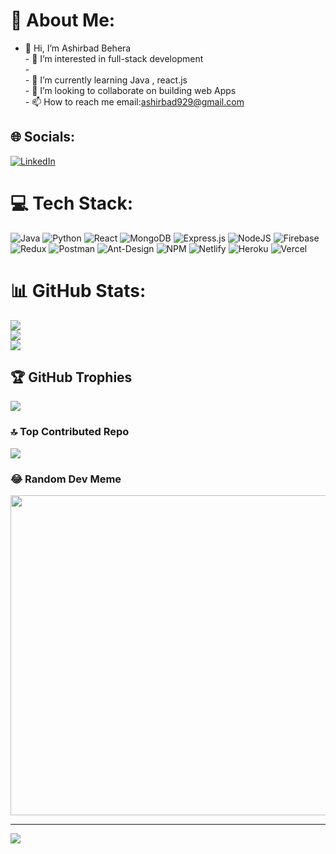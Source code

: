 # 💫 About Me:
- 👋 Hi, I’m Ashirbad Behera<br>- 👀 I’m interested in full-stack development <br>-<br>- 🌱 I’m currently learning Java , react.js<br>- 💞️ I’m looking to collaborate on building web Apps<br>- 📫 How to reach me email:ashirbad929@gmail.com<br>


## 🌐 Socials:
[![LinkedIn](https://img.shields.io/badge/LinkedIn-%230077B5.svg?logo=linkedin&logoColor=white)](https://linkedin.com/in/https://www.linkedin.com/in/ashirbad-behera-04b3a721b/) 

# 💻 Tech Stack:
![Java](https://img.shields.io/badge/java-%23ED8B00.svg?style=flat-square&logo=java&logoColor=white) ![Python](https://img.shields.io/badge/python-3670A0?style=flat-square&logo=python&logoColor=ffdd54) ![React](https://img.shields.io/badge/react-%2320232a.svg?style=flat-square&logo=react&logoColor=%2361DAFB) ![MongoDB](https://img.shields.io/badge/MongoDB-%234ea94b.svg?style=flat-square&logo=mongodb&logoColor=white) ![Express.js](https://img.shields.io/badge/express.js-%23404d59.svg?style=flat-square&logo=express&logoColor=%2361DAFB) ![NodeJS](https://img.shields.io/badge/node.js-6DA55F?style=flat-square&logo=node.js&logoColor=white) ![Firebase](https://img.shields.io/badge/firebase-%23039BE5.svg?style=flat-square&logo=firebase) ![Redux](https://img.shields.io/badge/redux-%23593d88.svg?style=flat-square&logo=redux&logoColor=white) ![Postman](https://img.shields.io/badge/Postman-FF6C37?style=flat-square&logo=postman&logoColor=white) ![Ant-Design](https://img.shields.io/badge/-AntDesign-%230170FE?style=flat-square&logo=ant-design&logoColor=white) ![NPM](https://img.shields.io/badge/NPM-%23000000.svg?style=flat-square&logo=npm&logoColor=white) ![Netlify](https://img.shields.io/badge/netlify-%23000000.svg?style=flat-square&logo=netlify&logoColor=#00C7B7) ![Heroku](https://img.shields.io/badge/heroku-%23430098.svg?style=flat-square&logo=heroku&logoColor=white) ![Vercel](https://img.shields.io/badge/vercel-%23000000.svg?style=flat-square&logo=vercel&logoColor=white)
# 📊 GitHub Stats:
![](https://github-readme-stats.vercel.app/api?username=Ashirbad929&theme=dark&hide_border=false&include_all_commits=false&count_private=false)<br/>
![](https://github-readme-streak-stats.herokuapp.com/?user=Ashirbad929&theme=dark&hide_border=false)<br/>
![](https://github-readme-stats.vercel.app/api/top-langs/?username=Ashirbad929&theme=dark&hide_border=false&include_all_commits=false&count_private=false&layout=compact)

## 🏆 GitHub Trophies
![](https://github-profile-trophy.vercel.app/?username=Ashirbad929&theme=tokyonight&no-frame=true&no-bg=false&margin-w=4)

### 🔝 Top Contributed Repo
![](https://github-contributor-stats.vercel.app/api?username=Ashirbad929&limit=5&theme=dark&combine_all_yearly_contributions=true)

### 😂 Random Dev Meme
<img src="https://rm.up.railway.app/" width="512px"/>

---
[![](https://visitcount.itsvg.in/api?id=Ashirbad929&icon=0&color=9)](https://visitcount.itsvg.in)

<!-- Proudly created with GPRM ( https://gprm.itsvg.in ) -->
